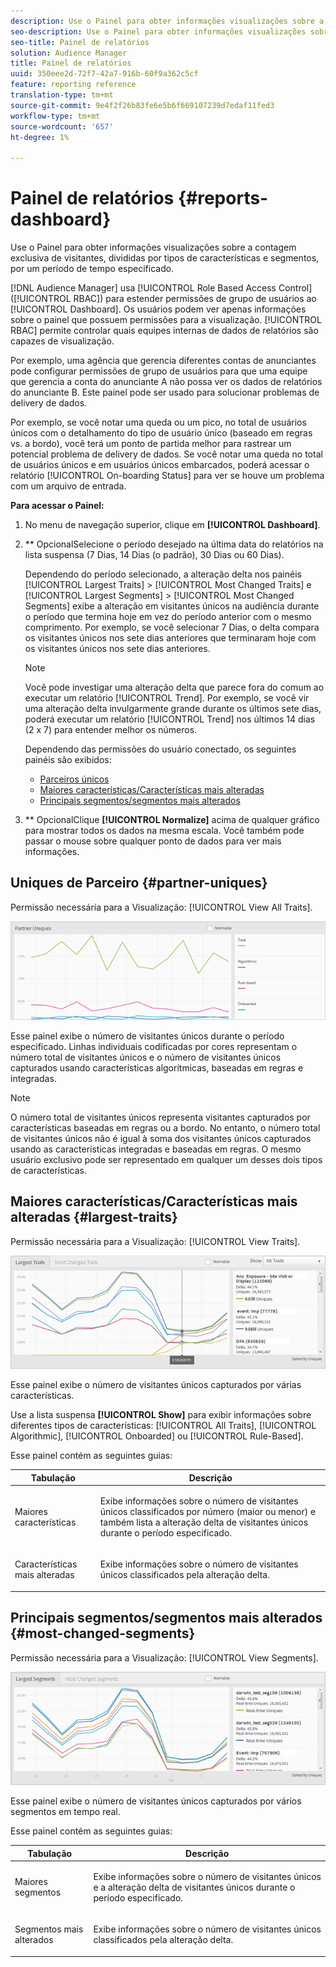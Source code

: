 ```yaml
---
description: Use o Painel para obter informações visualizações sobre a contagem exclusiva de visitantes de seus parceiros, divididas por tipos de características e segmentos, por um período de tempo especificado.
seo-description: Use o Painel para obter informações visualizações sobre a contagem exclusiva de visitantes de seus parceiros, divididas por tipos de características e segmentos, por um período de tempo especificado.
seo-title: Painel de relatórios
solution: Audience Manager
title: Painel de relatórios
uuid: 350eee2d-72f7-42a7-916b-60f9a362c5cf
feature: reporting reference
translation-type: tm+mt
source-git-commit: 9e4f2f26b83fe6e5b6f669107239d7edaf11fed3
workflow-type: tm+mt
source-wordcount: '657'
ht-degree: 1%

---
```



# Painel de relatórios {#reports-dashboard}

Use o Painel para obter informações visualizações sobre a contagem exclusiva de visitantes, divididas por tipos de características e segmentos, por um período de tempo especificado.

<!-- 

c_dashboard.xml

 -->

[!DNL Audience Manager] usa  [!UICONTROL Role Based Access Control] ([!UICONTROL RBAC]) para estender permissões de grupo de usuários ao  [!UICONTROL Dashboard]. Os usuários podem ver apenas informações sobre o painel que possuem permissões para a visualização. [!UICONTROL RBAC] permite controlar quais equipes internas de dados de relatórios são capazes de visualização.

Por exemplo, uma agência que gerencia diferentes contas de anunciantes pode configurar permissões de grupo de usuários para que uma equipe que gerencia a conta do anunciante A não possa ver os dados de relatórios do anunciante B. Este painel pode ser usado para solucionar problemas de delivery de dados.

Por exemplo, se você notar uma queda ou um pico, no total de usuários únicos com o detalhamento do tipo de usuário único (baseado em regras vs. a bordo), você terá um ponto de partida melhor para rastrear um potencial problema de delivery de dados. Se você notar uma queda no total de usuários únicos e em usuários únicos embarcados, poderá acessar o relatório [!UICONTROL On-boarding Status] para ver se houve um problema com um arquivo de entrada.

**Para acessar o Painel:**

1. No menu de navegação superior, clique em **[!UICONTROL Dashboard]**.
2. ** OpcionalSelecione o período desejado na última data do relatórios na lista suspensa (7 Dias, 14 Dias (o padrão), 30 Dias ou 60 Dias).

   Dependendo do período selecionado, a alteração delta nos painéis [!UICONTROL Largest Traits] > [!UICONTROL Most Changed Traits] e [!UICONTROL Largest Segments] > [!UICONTROL Most Changed Segments] exibe a alteração em visitantes únicos na audiência durante o período que termina hoje em vez do período anterior com o mesmo comprimento. Por exemplo, se você selecionar 7 Dias, o delta compara os visitantes únicos nos sete dias anteriores que terminaram hoje com os visitantes únicos nos sete dias anteriores.

   >[!NOTE]
   >
   >Você pode investigar uma alteração delta que parece fora do comum ao executar um relatório [!UICONTROL Trend]. Por exemplo, se você vir uma alteração delta invulgarmente grande durante os últimos sete dias, poderá executar um relatório [!UICONTROL Trend] nos últimos 14 dias (2 x 7) para entender melhor os números.

   Dependendo das permissões do usuário conectado, os seguintes painéis são exibidos:

   * [Parceiros únicos](../reporting/reports-dashboard.md#partner-uniques)
   * [Maiores características/Características mais alteradas](../reporting/reports-dashboard.md#largest-traits)
   * [Principais segmentos/segmentos mais alterados](../reporting/reports-dashboard.md#most-changed-segments)

3. ** OpcionalClique  **[!UICONTROL Normalize]** acima de qualquer gráfico para mostrar todos os dados na mesma escala. Você também pode passar o mouse sobre qualquer ponto de dados para ver mais informações.

## Uniques de Parceiro {#partner-uniques}

Permissão necessária para a Visualização: [!UICONTROL View All Traits].

![](assets/partner_uniques.png)

Esse painel exibe o número de visitantes únicos durante o período especificado. Linhas individuais codificadas por cores representam o número total de visitantes únicos e o número de visitantes únicos capturados usando características algorítmicas, baseadas em regras e integradas.

>[!NOTE]
>
>O número total de visitantes únicos representa visitantes capturados por características baseadas em regras ou a bordo. No entanto, o número total de visitantes únicos não é igual à soma dos visitantes únicos capturados usando as características integradas e baseadas em regras. O mesmo usuário exclusivo pode ser representado em qualquer um desses dois tipos de características.

## Maiores características/Características mais alteradas {#largest-traits}

Permissão necessária para a Visualização: [!UICONTROL View Traits].

![](assets/largest_traits.png)

Esse painel exibe o número de visitantes únicos capturados por várias características.

Use a lista suspensa **[!UICONTROL Show]** para exibir informações sobre diferentes tipos de características: [!UICONTROL All Traits], [!UICONTROL Algorithmic], [!UICONTROL Onboarded] ou [!UICONTROL Rule-Based].

Esse painel contém as seguintes guias:

<table id="table_DA48BDEB4E0143BEA4EB85AC26FF6AE3"> 
 <thead> 
  <tr> 
   <th colname="col1" class="entry"> Tabulação </th> 
   <th colname="col2" class="entry"> Descrição </th> 
  </tr> 
 </thead>
 <tbody> 
  <tr> 
   <td colname="col1"> <p><span class="wintitle"> Maiores características</span> </p> </td> 
   <td colname="col2"> <p>Exibe informações sobre o número de visitantes únicos classificados por número (maior ou menor) e também lista a alteração delta de visitantes únicos durante o período especificado. </p> </td> 
  </tr> 
  <tr> 
   <td colname="col1"> <p><span class="wintitle"> Características mais alteradas</span> </p> </td> 
   <td colname="col2"> <p>Exibe informações sobre o número de visitantes únicos classificados pela alteração delta. </p> </td> 
  </tr> 
 </tbody> 
</table>

## Principais segmentos/segmentos mais alterados {#most-changed-segments}

Permissão necessária para a Visualização: [!UICONTROL View Segments].

![](assets/largest_segments.png)

Esse painel exibe o número de visitantes únicos capturados por vários segmentos em tempo real.

Esse painel contém as seguintes guias:

<table id="table_8E22E0579FA74C5A86CC40B40B2548BE"> 
 <thead> 
  <tr> 
   <th colname="col1" class="entry"> Tabulação </th> 
   <th colname="col2" class="entry"> Descrição </th> 
  </tr> 
 </thead>
 <tbody> 
  <tr> 
   <td colname="col1"> <p><span class="wintitle"> Maiores segmentos</span> </p> </td> 
   <td colname="col2"> <p>Exibe informações sobre o número de visitantes únicos e a alteração delta de visitantes únicos durante o período especificado. </p> </td> 
  </tr> 
  <tr> 
   <td colname="col1"> <p><span class="wintitle"> Segmentos mais alterados</span> </p> </td> 
   <td colname="col2"> <p>Exibe informações sobre o número de visitantes únicos classificados pela alteração delta. </p> </td> 
  </tr> 
 </tbody> 
</table>

